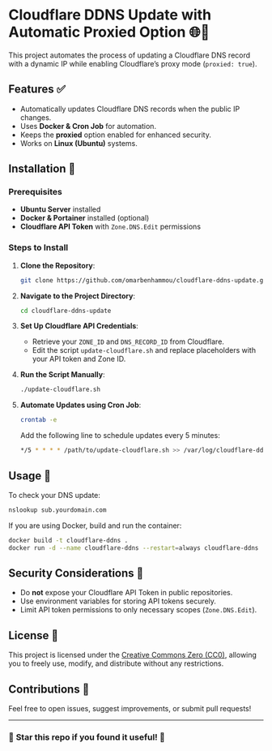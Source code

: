 # Cloudflare DDNS Update with Automatic Proxied Option 🌐🚀

This project automates the process of updating a Cloudflare DNS record with a dynamic IP while enabling Cloudflare’s proxy mode (`proxied: true`). 

## Features ✅
- Automatically updates Cloudflare DNS records when the public IP changes.
- Uses **Docker & Cron Job** for automation.
- Keeps the **proxied** option enabled for enhanced security.
- Works on **Linux (Ubuntu)** systems.

## Installation 🔧

### **Prerequisites**
- **Ubuntu Server** installed
- **Docker & Portainer** installed (optional)
- **Cloudflare API Token** with `Zone.DNS.Edit` permissions

### **Steps to Install**

1. **Clone the Repository**:
   ```bash
   git clone https://github.com/omarbenhammou/cloudflare-ddns-update.git
   ```
2. **Navigate to the Project Directory**:
   ```bash
   cd cloudflare-ddns-update
   ```
3. **Set Up Cloudflare API Credentials**:
   - Retrieve your `ZONE_ID` and `DNS_RECORD_ID` from Cloudflare.
   - Edit the script `update-cloudflare.sh` and replace placeholders with your API token and Zone ID.

4. **Run the Script Manually**:
   ```bash
   ./update-cloudflare.sh
   ```

5. **Automate Updates using Cron Job**:
   ```bash
   crontab -e
   ```
   Add the following line to schedule updates every 5 minutes:
   ```bash
   */5 * * * * /path/to/update-cloudflare.sh >> /var/log/cloudflare-ddns.log 2>&1
   ```

## Usage 📌

To check your DNS update:
```bash
nslookup sub.yourdomain.com
```

If you are using Docker, build and run the container:
```bash
docker build -t cloudflare-ddns .
docker run -d --name cloudflare-ddns --restart=always cloudflare-ddns
```

## Security Considerations 🔐
- Do **not** expose your Cloudflare API Token in public repositories.
- Use environment variables for storing API tokens securely.
- Limit API token permissions to only necessary scopes (`Zone.DNS.Edit`).

## License 📜
This project is licensed under the [Creative Commons Zero (CC0)](LICENSE), allowing you to freely use, modify, and distribute without any restrictions.

## Contributions 🤝
Feel free to open issues, suggest improvements, or submit pull requests!

---

### 🌟 **Star this repo if you found it useful!** 🌟


